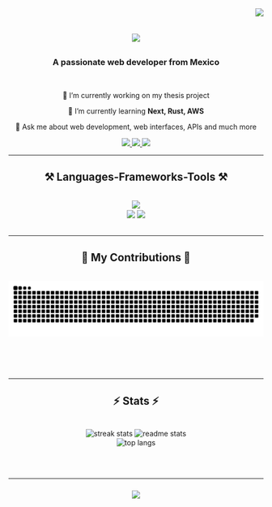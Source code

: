 <img align="right" src="https://visitor-badge.laobi.icu/badge?page_id=juangtz327.juangtz327" />

<h1 align="center">
    <img src="https://readme-typing-svg.herokuapp.com/?font=Righteous&size=35&center=true&vCenter=true&width=500&height=70&duration=4000&lines=Hi+There!+👋+I'm+Juan+Gtz!;" />
</h1>

<h3 align="center">A passionate web developer from Mexico</h3>

<br/>

<div align="center">
 
 🔭 I’m currently working on my thesis project
 
 🌱 I’m currently learning **Next, Rust, AWS**

 💬 Ask me about web development, web interfaces, APIs and much more 
 
 </div>
 
<div align="center"> 
  <a href="mailto:jucasaguipn09@gmail.com">
    <img src="https://img.shields.io/badge/Gmail-333333?style=for-the-badge&logo=gmail&logoColor=red" />
  </a>
  <a href="https://www.linkedin.com/in/juan-carlos-098900197/" target="_blank">
    <img src="https://img.shields.io/badge/LinkedIn-0077B5?style=for-the-badge&logo=linkedin&logoColor=white" target="_blank" />
  </a>
  <a href="https://github.com/JuanGtz327" target="_blank">
     <img src="https://img.shields.io/badge/Portfolio-FF5722?style=for-the-badge&logo=todoist&logoColor=white" target="_blank" /> <!-- sqlite, safari, google-chrome are other good icon options -->
  </a>
</div>

 <hr/>
 
<h2 align="center">⚒️ Languages-Frameworks-Tools ⚒️</h2>
<br/>
<div align="center">
    <img src="https://skillicons.dev/icons?i=nodejs,github,githubactions,python,javascript,typescript,express,firebase,mongodb,mysql,c,java" /><br>
    <img src="https://skillicons.dev/icons?i=react,bootstrap,mui,mysql,django,html,css,vscode,tailwind,git,azure,docker" />
    <img src="https://skillicons.dev/icons?i=grafana,heroku,linux,nextjs,planetscale,postman,sequelize,vite,powershell,postgres,gitlab,discord" />
</div>

<br/>
<hr/>

<div align="center">
  <h2>🐍 My Contributions 🐍</h2>
  <br>
  <img alt="snake eating my contributions" src="https://raw.githubusercontent.com/juangtz327/juangtz327/output/github-contribution-grid-snake.svg" />
  
  <br/><br/><br/>
</div>

<hr/>

<h2 align="center">⚡ Stats ⚡</h2>
<br>
<div align=center>
  <img width=390 src="https://streak-stats.demolab.com?user=juangtz327&theme=github-dark-dimmed&hide_border=true&background=EBEBEB00" alt="streak stats"/>
  <img width=390 src="https://github-readme-stats.vercel.app/api?username=juangtz327&theme=github_dark&show_icons=true&hide_border=true" alt="readme stats" />
  <br/>
  <img width=325 align="center" src="https://github-readme-stats.vercel.app/api/top-langs/?username=juangtz327&hide=HTML&langs_count=8&layout=compact&theme=github_dark&border_radius=10&size_weight=0.5&count_weight=0.5&exclude_repo=github-readme-stats&hide_border=true" alt="top langs" />
</div>

<br/><br/>
<hr/>

<h3 align="center">
    <img src="https://readme-typing-svg.herokuapp.com/?font=Righteous&size=25&center=true&vCenter=true&width=500&height=70&duration=4000&lines=Thanks+for+visiting!+✌️;+Shoot+me+a+message+on+Linkedin!;I'm+always+down+to+collab+:)">
</h3>

<br/>

